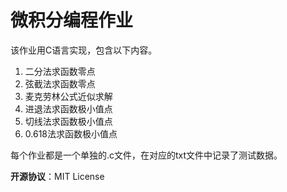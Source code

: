 # 微积分编程作业

该作业用C语言实现，包含以下内容。

1. 二分法求函数零点
2. 弦截法求函数零点
3. 麦克劳林公式近似求解
4. 进退法求函数极小值点
5. 切线法求函数极小值点
6. 0.618法求函数极小值点

每个作业都是一个单独的.c文件，在对应的txt文件中记录了测试数据。

**开源协议**：MIT License